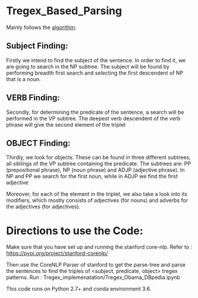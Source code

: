 # Tregex_Based_Parsing

Mainly follows the [algorithm](http://citeseerx.ist.psu.edu/viewdoc/download?doi=10.1.1.453.4005&rep=rep1&type=pdf): 


## Subject Finding:

Firstly  we  intend  to  find  the  subject  of  the  sentence.  In  order  to  find  it,  we  are  going  to  search  in  the  NP  subtree.  The  subject  will  be  found  by  performing  breadth  first  search  and  selecting  the  first  descendent  of  NP  that  is  a  noun.

## VERB Finding:

Secondly,  for  determining  the  predicate  of  the  sentence,  a  search  will  be  performed  in  the  VP  subtree.  The  deepest  verb  descendent  of  the  verb  phrase  will  give  the  second  element  of  the  triplet

## OBJECT Finding:

Thirdly,  we  look  for  objects.  These  can  be  found  in  three  different subtrees, all siblings of the VP subtree containing the  predicate.  The  subtrees  are:  PP  (prepositional  phrase),  NP (noun phrase) and  ADJP  (adjective  phrase).  In  NP  and  PP  we  search  for the first noun, while in ADJP we find the first adjective

Moreover, for each of the element in the triplet, we also take a look into its modifiers, which mostly consists of adjectives (for nouns) and adverbs for the adjectives (for adjectives).

# Directions to use the Code:

Make sure that you have set up and running the stanford core-nlp.
Refer to : https://pypi.org/project/stanford-corenlp/

Then use the CoreNLP Parser of stanford to get the parse-tree and parse the sentences to find the triples of <subject, predicate, object> tregex patterns. Run : Tregex_implemenatation/Tregex_Obama_DBpedia.ipynb

This code runs on Python 2.7+ and conda environment 3.6.
